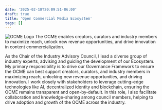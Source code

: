 ```yaml
---
date: '2025-02-10T20:09:51-06:00'
draft: true
title: 'Open Commercial Media Ecosystem'
tags: []
---
```


![OCME Logo](/images/OCME_logo_black.png)
The OCME enables creators, curators and industry members to maximize reach, unlock new revenue opportunities, and drive innovation in content commercialization.

As the Chair of the Industry Advisory Council, I lead a diverse group of industry experts, advising and guiding the development of our Ecosystem. My primary responsibility is to drive our Governance Framework to ensure the OCME can best support creators, curators, and industry members in maximizing reach, unlocking new revenue opportunities, and driving innovation. I work closely with stakeholders to leverage cutting-edge technologies like AI, decentralized identity and blockchain, ensuring the OCME remains transparent and open-by-default. In this role, I also facilitate collaboration and knowledge-sharing among council members, helping to drive adoption and growth of the OCME across the industry.
